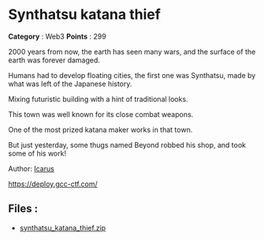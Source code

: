 # Synthatsu katana thief

**Category** : Web3
**Points** : 299

2000 years from now, the earth has seen many wars, and the surface of the earth was forever damaged.

Humans had to develop floating cities, the first one was Synthatsu, made by what was left of the Japanese history.

Mixing futuristic building with a hint of traditional looks.

This town was well known for its close combat weapons.

One of the most prized katana maker works in that town.

But just yesterday, some thugs named Beyond robbed his shop, and took some of his work!

Author: [Icarus](https://twitter.com/Ben_i_boy)

https://deploy.gcc-ctf.com/

## Files : 
 - [synthatsu_katana_thief.zip](./synthatsu_katana_thief.zip)


